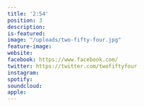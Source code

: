 ```yaml
---
title: '2:54'
position: 3
description: 
is-featured: 
image: "/uploads/two-fifty-four.jpg"
feature-image: 
website:
facebook: https://www.facebook.com/
twitter: https://twitter.com/twofiftyfour
instagram:
spotify:
soundcloud:
apple:
---
```


